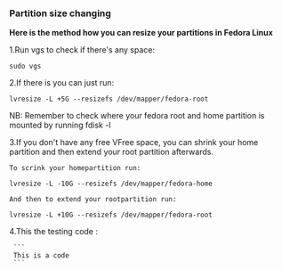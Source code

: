 ### Partition size changing
  **Here is the method how you can resize your partitions in Fedora Linux**

  1.Run vgs to check if there's any space:

    sudo vgs

  2.If there is you can just run:

    lvresize -L +5G --resizefs /dev/mapper/fedora-root

  NB: Remember to check where your fedora root and home partition is mounted by running fdisk -l

  3.If you don't have any free VFree space, you can shrink your home partition and then extend your root partition afterwards.

    To scrink your homepartition run:

    lvresize -L -10G --resizefs /dev/mapper/fedora-home

    And then to extend your rootpartition run:

    lvresize -L +10G --resizefs /dev/mapper/fedora-root

  4.This the testing code :
  
     ```
     This is a code
     ```
